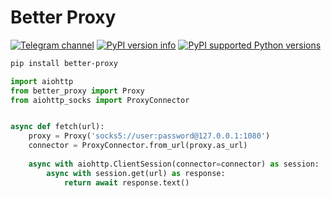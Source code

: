 # Better Proxy
[![Telegram channel](https://img.shields.io/endpoint?url=https://runkit.io/damiankrawczyk/telegram-badge/branches/master?url=https://t.me/cum_insider)](https://t.me/cum_insider)
[![PyPI version info](https://img.shields.io/pypi/v/better-proxy.svg)](https://pypi.python.org/pypi/better-proxy)
[![PyPI supported Python versions](https://img.shields.io/pypi/pyversions/better-proxy.svg)](https://pypi.python.org/pypi/better-proxy)


```bash
pip install better-proxy
```

```python
import aiohttp
from better_proxy import Proxy
from aiohttp_socks import ProxyConnector


async def fetch(url):
    proxy = Proxy('socks5://user:password@127.0.0.1:1080')
    connector = ProxyConnector.from_url(proxy.as_url)
    
    async with aiohttp.ClientSession(connector=connector) as session:
        async with session.get(url) as response:
            return await response.text()
```